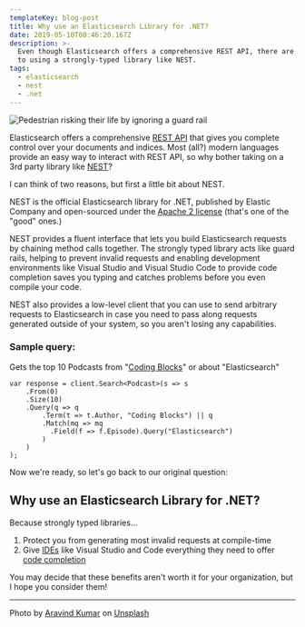 ```yaml
---
templateKey: blog-post
title: Why use an Elasticsearch Library for .NET?
date: 2019-05-10T00:46:20.167Z
description: >-
  Even though Elasticsearch offers a comprehensive REST API, there are benefits
  to using a strongly-typed library like NEST.
tags:
  - elasticsearch
  - nest
  - .net
---
```

![Pedestrian risking their life by ignoring a guard rail](/img/aravind-kumar-732657-unsplash.jpg "This pic makes me nervous!")

Elasticsearch offers a comprehensive [REST API](https://en.wikipedia.org/wiki/Representational_state_transfer) that gives you complete control over your documents and indices. Most (all?) modern languages provide an easy way to interact with REST API, so why bother taking on a 3rd party library like [NEST](https://github.com/elastic/elasticsearch-net)?

I can think of two reasons, but first a little bit about NEST.

NEST is the official Elasticsearch library for .NET, published by Elastic Company and open-sourced under the [Apache 2 license](https://tldrlegal.com/license/apache-license-2.0-(apache-2.0)) (that's one of the "good" ones.)

NEST provides a fluent interface that lets you build Elasticsearch requests by chaining method calls together. The strongly typed library acts like guard rails, helping to prevent invalid requests and enabling development environments like Visual Studio and Visual Studio Code to provide code completion saves you typing and catches problems before you even compile your code.

NEST also provides a low-level client that you can use to send arbitrary requests to Elasticsearch in case you need to pass along requests generated outside of your system, so you aren't losing any capabilities.

### Sample query:
Gets the top 10 Podcasts from "[Coding Blocks](https://www.codingblocks.net/)" or about "Elasticsearch"
```
var response = client.Search<Podcast>(s => s
    .From(0)
    .Size(10)
    .Query(q => q
        .Term(t => t.Author, "Coding Blocks") || q
        .Match(mq => mq
          .Field(f => f.Episode).Query("Elasticsearch")
        )
    )
);
```

Now we're ready, so let's go back to our original question:

## Why use an Elasticsearch Library for .NET?

Because strongly typed libraries...

1. Protect you from generating most invalid requests at compile-time
2. Give [IDEs](https://en.wikipedia.org/wiki/Integrated_development_environment) like Visual Studio and Code everything they need to offer [code completion](https://en.wikipedia.org/wiki/Intelligent_code_completion)

You may decide that these benefits aren't worth it for your organization, but I hope you consider them!

- - -


Photo by [Aravind Kumar](https://unsplash.com/photos/k9HBitO83mI)  on [Unsplash](https://unsplash.com/search/photos/guard-rails)
